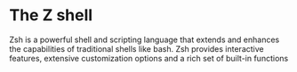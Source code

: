 # The Z shell
Zsh is a powerful shell and scripting language that extends and enhances the capabilities of traditional
shells like bash.
Zsh provides interactive features, extensive customization options and  a rich set of built-in functions
